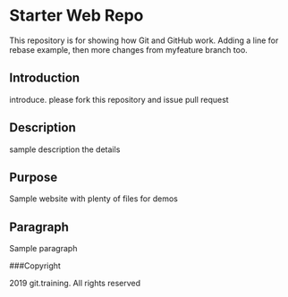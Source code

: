 # Starter Web Repo

This repository is for showing how Git and GitHub work. Adding a line for rebase example, then more changes from myfeature branch too.

## Introduction

introduce. please fork this repository and issue pull request

## Description

sample description the details

## Purpose

Sample website with plenty of files for demos

## Paragraph

Sample paragraph

###Copyright

2019 git.training. All rights reserved